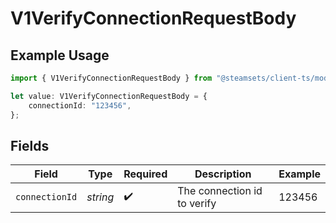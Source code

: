 # V1VerifyConnectionRequestBody

## Example Usage

```typescript
import { V1VerifyConnectionRequestBody } from "@steamsets/client-ts/models/components";

let value: V1VerifyConnectionRequestBody = {
    connectionId: "123456",
};
```

## Fields

| Field                       | Type                        | Required                    | Description                 | Example                     |
| --------------------------- | --------------------------- | --------------------------- | --------------------------- | --------------------------- |
| `connectionId`              | *string*                    | :heavy_check_mark:          | The connection id to verify | 123456                      |